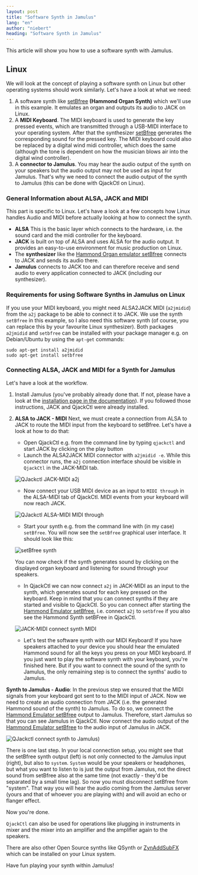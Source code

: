 ```yaml
---
layout: post
title: "Software Synth in Jamulus"
lang: "en"
author: "niebert"
heading: "Software Synth in Jamulus"
---
```


This article will show you how to use a software synth with Jamulus.

<!--more-->

## Linux

We will look at the concept of playing a software synth on Linux but other operating systems should work similarly.
Let's have a look at what we need:
1. A software synth like [setBfree](https://github.com/pantherb/setBfree) **(Hammond Organ Synth)** which we'll use in this example. It emulates an organ and outputs its audio to JACK on Linux.
2. A **MIDI Keyboard**. The MIDI keyboard is used to generate the key pressed events, which are transmitted through a USB-MIDI interface to your operating system. After that the synthesizer [setBfree](https://github.com/pantherb/setBfree) generates the corresponding sound for the pressed key. The MIDI keyboard could also be replaced by a digital wind midi controller, which does the same (although the tone is dependent on how the musician blows air into the digital wind controller).
3. A **connector to Jamulus**. You may hear the audio output of the synth on your speakers but the audio output may not be used as input for Jamulus. That's why we need to connect the audio output of the synth to Jamulus (this can be done with QjackCtl on Linux).

### General Information about ALSA, JACK and MIDI

This part is specific to Linux. Let's have a look at a few concepts how Linux handles Audio and MIDI before actually looking at how to connect the synth.

-   **ALSA** This is the basic layer which connects to the hardware, i.e. the sound card and the midi controller for the keyboard.
-   **JACK** is built on top of ALSA and uses ALSA for the audio output. It provides an easy-to-use environment for music production on Linux.
-   The **synthesizer** like the [Hammond Organ emulator setBfree](https://github.com/pantherb/setBfree) connects to JACK and sends its audio there.
-   **Jamulus** connects to JACK too and can therefore receive and send audio to every application connected to JACK (including our synthesizer).

### Requirements for using Software Synths in Jamulus on Linux

If you use your MIDI keyboard, you might need ALSA2JACK MIDI (`a2jmidid`) from the `a2j` package to be able to connect it to JACK. We use the synth `setBfree` in this example, so I also need this software synth (of course, you can replace this by your favourite Linux synthesizer). Both packages `a2jmidid` and `setbfree` can be installed with your package manager e.g. on Debian/Ubuntu by using the `apt-get` commands:

```shell
sudo apt-get install a2jmidid
sudo apt-get install setbfree
```

### Connecting ALSA, JACK and MIDI for a Synth for Jamulus

Let's have a look at the workflow.

1.  Install Jamulus (you've probably already done that. If not, please have a look at the [installation page in the documentation](/wiki/Getting-Started)). If you followed those instructions, JACK and QjackCtl were already installed.
2.  **ALSA to JACK - MIDI** Next, we must create a connection from ALSA to JACK to route the MIDI input from the keyboard to setBfree. Let's have a look at how to do that:
    -   Open QjackCtl e.g. from the command line by typing `qjackctl` and start JACK by clicking on the play button
    -   Launch the ALSA2JACK MIDI connector with `a2jmidid -e`. While this connector runs, the `a2j` connection interface should be visible in `QjackCtl` in the JACK-MIDI tab.

    ![QJackctl JACK-MIDI a2j](https://user-images.githubusercontent.com/20726856/101836060-ff2abe80-3b3c-11eb-8109-347fab4f03a6.png)

    -   Now connect your USB MIDI device as an input to `MIDI through` in the ALSA-MIDI tab of QjackCtl. MIDI events from your keyboard will now reach JACK.

    ![QJackctl ALSA-MIDI MIDI through](https://user-images.githubusercontent.com/20726856/101836057-fe922800-3b3c-11eb-8ee2-60cc591cf908.png)

    -   Start your synth e.g. from the command line with (in my case) `setBfree`. You will now see the `setBfree` graphical user interface. It should look like this:

    ![setBfree synth](https://user-images.githubusercontent.com/20726856/101836062-ffc35500-3b3c-11eb-80d3-ebcfadac4942.png)

    You can now check if the synth generates sound by clicking on the displayed organ keyboard and listening for sound through your speakers.
    -   In QjackCtl we can now connect `a2j` in JACK-MIDI as an input to the synth, which generates sound for each key pressed on the keyboard. Keep in mind that you can connect synths if they are started and visible to QjackCtl. So you can connect after starting the [Hammond Emulator setBfree](https://github.com/pantherb/setBfree), i.e. connect `a2j` to `setbfree` if you also see the Hammond Synth setBFree in QjackCtl.

    ![JACK-MIDI connect synth MIDI](https://user-images.githubusercontent.com/20726856/101932865-b4ac4f00-3bdb-11eb-8834-6f392402a8b6.png)

    -   Let's test the software synth with our MIDI Keyboard! If you have speakers attached to your device you should hear the emulated Hammond sound for all the keys you press on your MIDI keyboard. If you just want to play the software synth with your keyboard, you're finished here. But if you want to connect the sound of the synth to Jamulus, the only remaining step is to connect the synths' audio to Jamulus.

**Synth to Jamulus - Audio**: In the previous step we ensured that the MIDI signals from your keyboard got sent to to the MIDI input of JACK. Now we need to create an audio connection from JACK (i.e. the generated Hammond sound of the synth) to Jamulus. To do so, we connect the [Hammond Emulator setBfree](https://github.com/pantherb/setBfree) output to Jamulus. Therefore, start Jamulus so that you can see Jamulus in QjackCtl. Now connect the audio output of the [Hammond Emulator setBfree](https://github.com/pantherb/setBfree) to the audio input of Jamulus in JACK.

![QJackctl connect synth to Jamulus](https://user-images.githubusercontent.com/20726856/101958961-ad4d6b80-3c04-11eb-86cd-24e7efa6fe00.png))

There is one last step. In your local connection setup, you might see that the setBfree synth output (left) is not only connected to the Jamulus input (right), but also to `system`. `System` would be your speakers or headphones, but what you want to listen to is just the output from Jamulus, not the direct sound from setBfree also at the same time (not exactly - they'd be separated by a small time lag). So now you must disconnect setBfree from "system". That way you will hear the audio coming from the Jamulus server (yours and that of whoever you are playing with) and will avoid an echo or flanger effect.

Now you're done.

`QjackCtl` can also be used for operations like plugging in instruments in mixer and the mixer into an amplifier and the amplifier again to the speakers.

There are also other Open Source synths like QSynth or [ZynAddSubFX](https://sourceforge.net/projects/zynaddsubfx/) which can be installed on your Linux system.

Have fun playing your synth within Jamulus!
